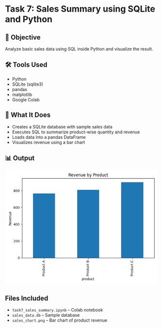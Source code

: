 # Task 7: Sales Summary using SQLite and Python

## 📌 Objective
Analyze basic sales data using SQL inside Python and visualize the result.

## 🛠 Tools Used
- Python
- SQLite (sqlite3)
- pandas
- matplotlib
- Google Colab

## 🧮 What It Does
- Creates a SQLite database with sample sales data
- Executes SQL to summarize product-wise quantity and revenue
- Loads data into a pandas DataFrame
- Visualizes revenue using a bar chart

## 📊 Output
![Sales Chart](sales_chart.png)

## Files Included
- `task7_sales_summary.ipynb` – Colab notebook
- `sales_data.db` – Sample database
- `sales_chart.png` – Bar chart of product revenue
